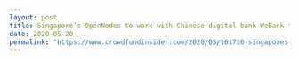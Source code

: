 ```yaml
---
layout: post
title: Singapore’s OpenNodes to work with Chinese digital bank WeBank to develop apps on FISCO BCOS platform
date: 2020-05-20
permalink: "https://www.crowdfundinsider.com/2020/05/161710-singapores-opennodes-to-work-with-chinese-digital-bank-webank-to-develop-apps-on-the-fisco-bcos-platform/"
---
```

